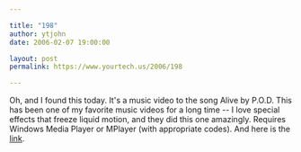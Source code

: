 ```yaml
---

title: "198"
author: ytjohn
date: 2006-02-07 19:00:00

layout: post
permalink: https://www.yourtech.us/2006/198

---
```

Oh, and I found this today.  It's a music video to the song Alive by P.O.D.  This has been one of my favorite music videos for a long time -- I love special effects that freeze liquid motion, and they did this one amazingly.  Requires Windows Media Player or MPlayer (with appropriate codes).  And here is the <a href="http://webratsmusic.com/video-7127-alive.php">link</a>.
